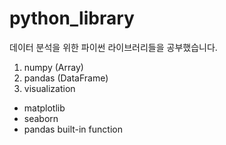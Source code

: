 # python_library

데이터 분석을 위한 파이썬 라이브러리들을 공부했습니다.

1. numpy (Array)
2. pandas (DataFrame)
3. visualization
  - matplotlib
  - seaborn
  - pandas built-in function
